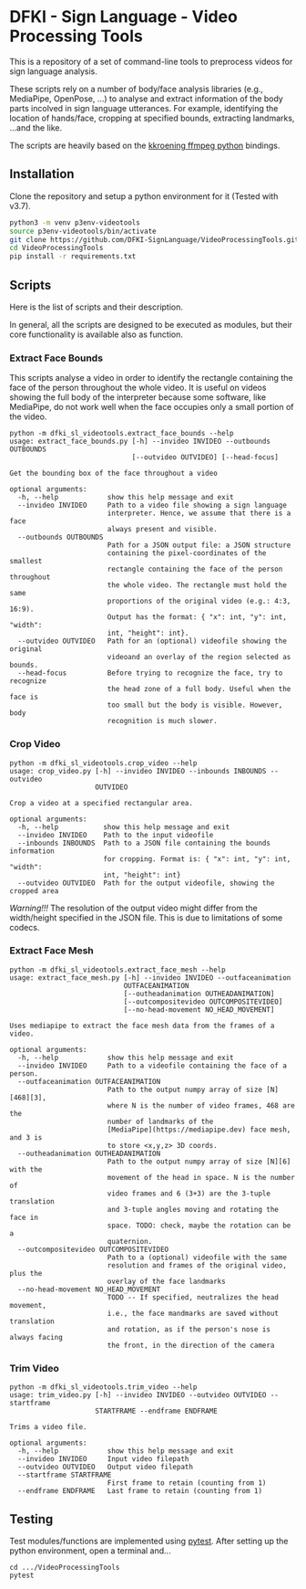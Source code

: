 # DFKI - Sign Language - Video Processing Tools

This is a repository of a set of command-line tools to preprocess videos for sign language analysis.

These scripts rely on a number of body/face analysis libraries (e.g., MediaPipe, OpenPose, ...) to analyse and extract information of the body parts incolved in sign language utterances. For example, identifying the location of hands/face, cropping at specified bounds, extracting landmarks, ...and the like.

The scripts are heavily based on the [kkroening ffmpeg python](https://kkroening.github.io/ffmpeg-python/) bindings.

## Installation

Clone the repository and setup a python environment for it (Tested with v3.7).

```sh
python3 -m venv p3env-videotools
source p3env-videotools/bin/activate
git clone https://github.com/DFKI-SignLanguage/VideoProcessingTools.git
cd VideoProcessingTools
pip install -r requirements.txt
```

## Scripts

Here is the list of scripts and their description.

In general, all the scripts are designed to be executed as modules, but their core functionality is available also as function.

### Extract Face Bounds

This scripts analyse a video in order to identify the rectangle containing the face of the person throughout the whole video.
It is useful on videos showing the full body of the interpreter because some software, like MediaPipe, do not work well when the face occupies only a small portion of the video.

```
python -m dfki_sl_videotools.extract_face_bounds --help
usage: extract_face_bounds.py [-h] --invideo INVIDEO --outbounds OUTBOUNDS
                              [--outvideo OUTVIDEO] [--head-focus]

Get the bounding box of the face throughout a video

optional arguments:
  -h, --help            show this help message and exit
  --invideo INVIDEO     Path to a video file showing a sign language
                        interpreter. Hence, we assume that there is a face
                        always present and visible.
  --outbounds OUTBOUNDS
                        Path for a JSON output file: a JSON structure
                        containing the pixel-coordinates of the smallest
                        rectangle containing the face of the person throughout
                        the whole video. The rectangle must hold the same
                        proportions of the original video (e.g.: 4:3, 16:9).
                        Output has the format: { "x": int, "y": int, "width":
                        int, "height": int}.
  --outvideo OUTVIDEO   Path for an (optional) videofile showing the original
                        videoand an overlay of the region selected as bounds.
  --head-focus          Before trying to recognize the face, try to recognize
                        the head zone of a full body. Useful when the face is
                        too small but the body is visible. However, body
                        recognition is much slower.
```

### Crop Video

```
python -m dfki_sl_videotools.crop_video --help
usage: crop_video.py [-h] --invideo INVIDEO --inbounds INBOUNDS --outvideo
                     OUTVIDEO

Crop a video at a specified rectangular area.

optional arguments:
  -h, --help           show this help message and exit
  --invideo INVIDEO    Path to the input videofile
  --inbounds INBOUNDS  Path to a JSON file containing the bounds information
                       for cropping. Format is: { "x": int, "y": int, "width":
                       int, "height": int}
  --outvideo OUTVIDEO  Path for the output videofile, showing the cropped area
```

_Warning!!!_ The resolution of the output video might differ from the width/height specified in the JSON file. This is due to limitations of some codecs.

### Extract Face Mesh

```
python -m dfki_sl_videotools.extract_face_mesh --help
usage: extract_face_mesh.py [-h] --invideo INVIDEO --outfaceanimation
                            OUTFACEANIMATION
                            [--outheadanimation OUTHEADANIMATION]
                            [--outcompositevideo OUTCOMPOSITEVIDEO]
                            [--no-head-movement NO_HEAD_MOVEMENT]

Uses mediapipe to extract the face mesh data from the frames of a video.

optional arguments:
  -h, --help            show this help message and exit
  --invideo INVIDEO     Path to a videofile containing the face of a person.
  --outfaceanimation OUTFACEANIMATION
                        Path to the output numpy array of size [N][468][3],
                        where N is the number of video frames, 468 are the
                        number of landmarks of the
                        [MediaPipe](https://mediapipe.dev) face mesh, and 3 is
                        to store <x,y,z> 3D coords.
  --outheadanimation OUTHEADANIMATION
                        Path to the output numpy array of size [N][6] with the
                        movement of the head in space. N is the number of
                        video frames and 6 (3+3) are the 3-tuple translation
                        and 3-tuple angles moving and rotating the face in
                        space. TODO: check, maybe the rotation can be a
                        quaternion.
  --outcompositevideo OUTCOMPOSITEVIDEO
                        Path to a (optional) videofile with the same
                        resolution and frames of the original video, plus the
                        overlay of the face landmarks
  --no-head-movement NO_HEAD_MOVEMENT
                        TODO -- If specified, neutralizes the head movement,
                        i.e., the face mandmarks are saved without translation
                        and rotation, as if the person's nose is always facing
                        the front, in the direction of the camera
```

### Trim Video

```
python -m dfki_sl_videotools.trim_video --help                                      
usage: trim_video.py [-h] --invideo INVIDEO --outvideo OUTVIDEO --startframe
                     STARTFRAME --endframe ENDFRAME

Trims a video file.

optional arguments:
  -h, --help            show this help message and exit
  --invideo INVIDEO     Input video filepath
  --outvideo OUTVIDEO   Output video filepath
  --startframe STARTFRAME
                        First frame to retain (counting from 1)
  --endframe ENDFRAME   Last frame to retain (counting from 1)
```

## Testing

Test modules/functions are implemented using [pytest](https://docs.pytest.org/).
After setting up the python environment, open a terminal and... 

    cd .../VideoProcessingTools
    pytest
